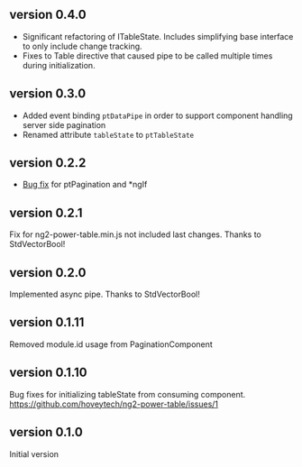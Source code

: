 ## version 0.4.0

- Significant refactoring of ITableState. Includes simplifying base interface to only include change tracking.
- Fixes to Table directive that caused pipe to be called multiple times during initialization.

## version 0.3.0

- Added event binding `ptDataPipe` in order to support component handling server side pagination
- Renamed attribute `tableState` to `ptTableState`

## version 0.2.2

- [Bug fix](https://github.com/hoveytech/ng2-power-table/issues/4) for ptPagination and *ngIf

## version 0.2.1

Fix for ng2-power-table.min.js not included last changes.
Thanks to StdVectorBool!

## version 0.2.0

Implemented async pipe.
Thanks to StdVectorBool!

## version 0.1.11

Removed module.id usage from PaginationComponent

## version 0.1.10

Bug fixes for initializing tableState from consuming component.
https://github.com/hoveytech/ng2-power-table/issues/1

## version 0.1.0

Initial version

